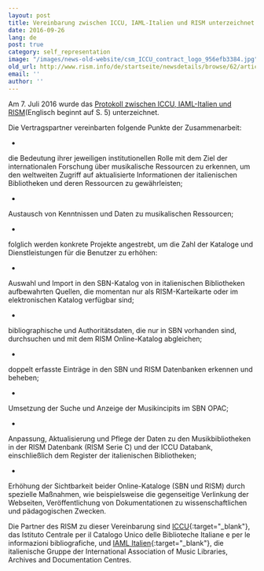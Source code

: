 ```yaml
---
layout: post
title: Vereinbarung zwischen ICCU, IAML-Italien und RISM unterzeichnet
date: 2016-09-26
lang: de
post: true
category: self_representation
image: "/images/news-old-website/csm_ICCU_contract_logo_956efb3384.jpg"
old_url: http://www.rism.info/de/startseite/newsdetails/browse/62/article/64/agreement-signed-between-iccu-iaml-italy-and-rism.html
email: ''
author: ''
---
```


Am 7. Juli 2016 wurde das [Protokoll zwischen ICCU, IAML-Italien und RISM](http://www.iccu.sbn.it/opencms/export/sites/iccu/documenti/2016/Convenzione_IALM_ICCU_RISM.pdf)(Englisch beginnt auf S. 5) unterzeichnet.

Die Vertragspartner vereinbarten folgende Punkte der Zusammenarbeit:

-

die Bedeutung ihrer jeweiligen institutionellen Rolle mit dem Ziel der internationalen Forschung über musikalische Ressourcen zu erkennen, um den weltweiten Zugriff auf aktualisierte Informationen der italienischen Bibliotheken und deren Ressourcen zu gewährleisten;

-

Austausch von Kenntnissen und Daten zu musikalischen Ressourcen;

-

folglich werden konkrete Projekte angestrebt, um die Zahl der Kataloge und Dienstleistungen für die Benutzer zu erhöhen:

-

Auswahl und Import in den SBN-Katalog von in italienischen Bibliotheken aufbewahrten Quellen, die momentan nur als RISM-Karteikarte oder im elektronischen Katalog verfügbar sind;

-

bibliographische und Authoritätsdaten, die nur in SBN vorhanden sind, durchsuchen und mit dem RISM Online-Katalog abgleichen;

-

doppelt erfasste Einträge in den SBN und RISM Datenbanken erkennen und beheben;

-

Umsetzung der Suche und Anzeige der Musikincipits im SBN OPAC;

-

Anpassung, Aktualisierung und Pflege der Daten zu den Musikbibliotheken in der RISM Datenbank (RISM Serie C) und der ICCU Databank, einschließlich dem Register der italienischen Bibliotheken;


-

Erhöhung der Sichtbarkeit beider Online-Kataloge (SBN und RISM) durch spezielle Maßnahmen, wie beispielsweise die gegenseitige Verlinkung der Webseiten, Veröffentlichung von Dokumentationen zu wissenschaftlichen und pädagogischen Zwecken.


Die Partner des RISM zu dieser Vereinbarung sind [ICCU](http://www.iccu.sbn.it/){:target="_blank"}, das Istituto Centrale per il Catalogo Unico delle Biblioteche Italiane e per le informazioni bibliografiche, und [IAML Italien](http://www.iamlitalia.it/){:target="_blank"}, die italienische Gruppe der International Association of Music Libraries, Archives and Documentation Centres.

